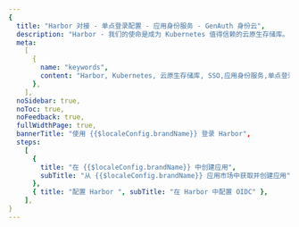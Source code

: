 ```yaml
---
{
  title: "Harbor 对接 - 单点登录配置 - 应用身份服务 - GenAuth 身份云",
  description: "Harbor - 我们的使命是成为 Kubernetes 值得信赖的云原生存储库。",
  meta:
    [
      {
        name: "keywords",
        content: "Harbor, Kubernetes, 云原生存储库, SSO,应用身份服务,单点登录配置,Authing身份云",
      },
    ],
  noSidebar: true,
  noToc: true,
  noFeedback: true,
  fullWidthPage: true,
  bannerTitle: "使用 {{$localeConfig.brandName}} 登录 Harbor",
  steps:
    [
      {
        title: "在 {{$localeConfig.brandName}} 中创建应用",
        subTitle: "从 {{$localeConfig.brandName}} 应用市场中获取并创建应用",
      },
      { title: "配置 Harbor ", subTitle: "在 Harbor 中配置 OIDC" },
    ],
}
---
```


<IntegrationDetail/>
